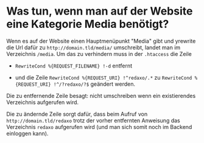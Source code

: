 # Was tun, wenn man auf der Website eine Kategorie Media benötigt?


Wenn es auf der Website einen Hauptmenüpunkt "Media" gibt und yrewrite die Url dafür zu `http://domain.tld/media/` umschreibt, landet man im Verzeichnis `/media`. Um das zu verhindern muss in der `.htaccess` die Zeile

- `RewriteCond %{REQUEST_FILENAME} !-d` entfernt 

- und die Zeile `RewriteCond %{REQUEST_URI} !^redaxo/.*` zu `RewriteCond %{REQUEST_URI} !^/?redaxo/?$` geändert werden.

Die zu entfernende Zeile besagt: nicht umschreiben wenn ein existierendes Verzeichnis aufgerufen wird.  

Die zu ändernde Zeile sorgt dafür, dass beim Aufruf von `http://domain.tld/redaxo` trotz der vorher entfernten Anweisung das Verzeichnis `redaxo` aufgerufen wird (und man sich somit noch im Backend einloggen kann).
